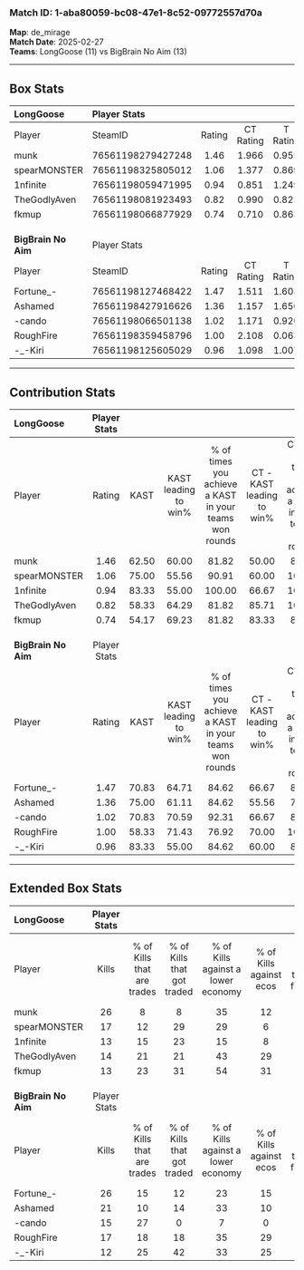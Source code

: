 ### Match ID: 1-aba80059-bc08-47e1-8c52-09772557d70a  
**Map**: de_mirage  
**Match Date**: 2025-02-27  
**Teams**: LongGoose (11) vs BigBrain No Aim (13)  

---  

## Box Stats  

| **LongGoose**       | Player Stats      |        |           |          |       |       |       |         |        |      |     |
| :- | :- | :-: | :-: | :-: | :-: | :-: | :-: | :-: | :-: | :-: | :-: |
| Player              | SteamID           | Rating | CT Rating | T Rating | KAST  |  ADR  | Kills | Assists | Deaths | K/D  | HS% |
| munk                | 76561198279427248 |  1.46  |   1.966   |  0.955   | 62.50 | 109.0 |  26   |    3    |   16   | 1.63 | 50  |
| spearMONSTER        | 76561198325805012 |  1.06  |   1.377   |  0.869   | 75.00 | 83.1  |  17   |    3    |   20   | 0.85 | 52  |
| 1nfinite            | 76561198059471995 |  0.94  |   0.851   |  1.249   | 83.33 | 64.3  |  13   |    4    |   19   | 0.68 | 53  |
| TheGodlyAven        | 76561198081923493 |  0.82  |   0.990   |  0.821   | 58.33 | 72.0  |  14   |    4    |   19   | 0.74 | 64  |
| fkmup               | 76561198066877929 |  0.74  |   0.710   |  0.863   | 54.17 | 56.3  |  13   |    3    |   17   | 0.76 | 46  |
|                     |                   |        |           |          |       |       |       |         |        |      |     |
|                     |                   |        |           |          |       |       |       |         |        |      |     |
|                     |                   |        |           |          |       |       |       |         |        |      |     |
| **BigBrain No Aim** | Player Stats      |        |           |          |       |       |       |         |        |      |     |
| Player              | SteamID           | Rating | CT Rating | T Rating | KAST  |  ADR  | Kills | Assists | Deaths | K/D  | HS% |
| Fortune_-           | 76561198127468422 |  1.47  |   1.511   |  1.603   | 70.83 | 97.5  |  26   |    4    |   17   | 1.53 | 26  |
| Ashamed             | 76561198427916626 |  1.36  |   1.157   |  1.650   | 75.00 | 94.3  |  21   |    6    |   15   | 1.40 | 47  |
| -cando              | 76561198066501138 |  1.02  |   1.171   |  0.920   | 70.83 | 63.4  |  15   |    3    |   14   | 1.07 | 46  |
| RoughFire           | 76561198359458796 |  1.00  |   2.108   |  0.063   | 58.33 | 84.9  |  17   |    6    |   18   | 0.94 | 35  |
| -_-Kiri             | 76561198125605029 |  0.96  |   1.098   |  1.007   | 83.33 | 73.5  |  12   |   11    |   19   | 0.63 | 50  |
---  

## Contribution Stats  

| **LongGoose**       | Player Stats |       |                      |                                                        |                           |                                                             |                          |                                                            |
| :- | :-: | :-: | :-: | :-: | :-: | :-: | :-: | :-: |
| Player              |    Rating    | KAST  | KAST leading to win% | % of times you achieve a KAST in your teams won rounds | CT - KAST leading to win% | CT - % of times you achieve a KAST in your teams won rounds | T - KAST leading to win% | T - % of times you achieve a KAST in your teams won rounds |
| munk                |     1.46     | 62.50 |        60.00         |                         81.82                          |           50.00           |                            83.33                            |          80.00           |                           80.00                            |
| spearMONSTER        |     1.06     | 75.00 |        55.56         |                         90.91                          |           60.00           |                           100.00                            |          50.00           |                           80.00                            |
| 1nfinite            |     0.94     | 83.33 |        55.00         |                         100.00                         |           66.67           |                           100.00                            |          45.45           |                           100.00                           |
| TheGodlyAven        |     0.82     | 58.33 |        64.29         |                         81.82                          |           85.71           |                           100.00                            |          42.86           |                           60.00                            |
| fkmup               |     0.74     | 54.17 |        69.23         |                         81.82                          |           83.33           |                            83.33                            |          57.14           |                           80.00                            |
|                     |              |       |                      |                                                        |                           |                                                             |                          |                                                            |
|                     |              |       |                      |                                                        |                           |                                                             |                          |                                                            |
|                     |              |       |                      |                                                        |                           |                                                             |                          |                                                            |
| **BigBrain No Aim** | Player Stats |       |                      |                                                        |                           |                                                             |                          |                                                            |
| Player              |    Rating    | KAST  | KAST leading to win% | % of times you achieve a KAST in your teams won rounds | CT - KAST leading to win% | CT - % of times you achieve a KAST in your teams won rounds | T - KAST leading to win% | T - % of times you achieve a KAST in your teams won rounds |
| Fortune_-           |     1.47     | 70.83 |        64.71         |                         84.62                          |           66.67           |                            85.71                            |          62.50           |                           83.33                            |
| Ashamed             |     1.36     | 75.00 |        61.11         |                         84.62                          |           55.56           |                            71.43                            |          66.67           |                           100.00                           |
| -cando              |     1.02     | 70.83 |        70.59         |                         92.31                          |           66.67           |                            85.71                            |          75.00           |                           100.00                           |
| RoughFire           |     1.00     | 58.33 |        71.43         |                         76.92                          |           70.00           |                           100.00                            |          75.00           |                           50.00                            |
| -_-Kiri             |     0.96     | 83.33 |        55.00         |                         84.62                          |           60.00           |                            85.71                            |          50.00           |                           83.33                            |
---  

## Extended Box Stats  

| **LongGoose**       | Player Stats |                            |                            |                                    |                         |                              |                                 |        |                             |                                     |                          |                               |                            |
| :- | :-: | :-: | :-: | :-: | :-: | :-: | :-: | :-: | :-: | :-: | :-: | :-: | :-: |
| Player              |    Kills     | % of Kills that are trades | % of Kills that got traded | % of Kills against a lower economy | % of Kills against ecos | % of Kills that are flawless | % of Kills that are close duels | Deaths | % of Deaths that get traded | % of Deaths against a lower economy | % of Deaths against ecos | % of Deaths that are flawless | % of Deaths that are close |
| munk                |      26      |             8              |             8              |                 35                 |           12            |              54              |                4                |   16   |              0              |                 19                  |            6             |              63               |             0              |
| spearMONSTER        |      17      |             12             |             29             |                 29                 |            6            |              59              |               12                |   20   |             15              |                 25                  |            5             |              65               |             10             |
| 1nfinite            |      13      |             15             |             23             |                 15                 |            8            |              62              |                0                |   19   |             26              |                 21                  |            0             |              68               |             5              |
| TheGodlyAven        |      14      |             21             |             21             |                 43                 |           29            |              50              |                7                |   19   |             21              |                 21                  |            5             |              68               |             5              |
| fkmup               |      13      |             23             |             31             |                 54                 |           31            |              69              |                0                |   17   |             12              |                 24                  |            6             |              59               |             0              |
|                     |              |                            |                            |                                    |                         |                              |                                 |        |                             |                                     |                          |                               |                            |
|                     |              |                            |                            |                                    |                         |                              |                                 |        |                             |                                     |                          |                               |                            |
|                     |              |                            |                            |                                    |                         |                              |                                 |        |                             |                                     |                          |                               |                            |
| **BigBrain No Aim** | Player Stats |                            |                            |                                    |                         |                              |                                 |        |                             |                                     |                          |                               |                            |
| Player              |    Kills     | % of Kills that are trades | % of Kills that got traded | % of Kills against a lower economy | % of Kills against ecos | % of Kills that are flawless | % of Kills that are close duels | Deaths | % of Deaths that get traded | % of Deaths against a lower economy | % of Deaths against ecos | % of Deaths that are flawless | % of Deaths that are close |
| Fortune_-           |      26      |             15             |             12             |                 23                 |           15            |              62              |                0                |   17   |             24              |                 12                  |            12            |              59               |             0              |
| Ashamed             |      21      |             10             |             14             |                 33                 |           10            |              71              |               10                |   15   |             13              |                  7                  |            7             |              40               |             0              |
| -cando              |      15      |             27             |             0              |                 7                  |            0            |              67              |                7                |   14   |             21              |                 14                  |            7             |              79               |             14             |
| RoughFire           |      17      |             18             |             18             |                 35                 |           29            |              76              |                0                |   18   |             22              |                 17                  |            6             |              72               |             0              |
| -_-Kiri             |      12      |             25             |             42             |                 33                 |           25            |              42              |                8                |   19   |             21              |                 11                  |            5             |              53               |             11             |
